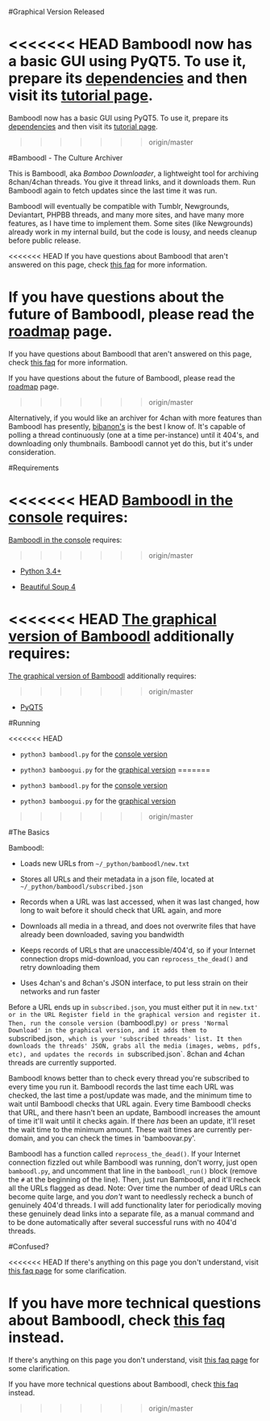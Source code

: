 
#Graphical Version Released

<<<<<<< HEAD
Bamboodl now has a basic GUI using PyQT5. To use it, prepare its [dependencies](#requirements) and then visit its [tutorial page](tutorial_graphical.md#bamboodl-graphical-version).
=======
Bamboodl now has a basic GUI using PyQT5. To use it, prepare its [dependencies](#requirements) and then visit its [tutorial page](blob/master/tutorial_graphical.md#bamboodl-graphical-version).
>>>>>>> origin/master


#Bamboodl - The Culture Archiver

This is Bamboodl, aka *Bamboo Downloader*, a lightweight tool for archiving 8chan/4chan threads. You give it thread links, and it downloads them. Run Bamboodl again to fetch updates since the last time it was run.

Bamboodl will eventually be compatible with Tumblr, Newgrounds, Deviantart, PHPBB threads, and many more sites, and have many more features, as I have time to implement them. Some sites (like Newgrounds) already work in my internal build, but the code is lousy, and needs cleanup before public release.

<<<<<<< HEAD
If you have questions about Bamboodl that aren't answered on this page, check [this faq](faq_general.md#faq) for more information.

If you have questions about the future of Bamboodl, please read the [roadmap](faq_roadmap.md#roadmap) page.
=======
If you have questions about Bamboodl that aren't answered on this page, check [this faq](blob/master/faq_general.md#faq) for more information.

If you have questions about the future of Bamboodl, please read the [roadmap](blob/master/faq_roadmap.md#roadmap) page.
>>>>>>> origin/master

Alternatively, if you would like an archiver for 4chan with more features than Bamboodl has presently, [bibanon's](https://github.com/bibanon/BA-4chan-thread-archiver) is the best I know of. It's capable of polling a thread continuously (one at a time per-instance) until it 404's, and downloading only thumbnails. Bamboodl cannot yet do this, but it's under consideration.

#Requirements

<<<<<<< HEAD
[Bamboodl in the console](tutorial_console.md#requirements) requires:
=======
[Bamboodl in the console](blob/master/tutorial_console.md#requirements) requires:
>>>>>>> origin/master

- [Python 3.4+](https://www.python.org/downloads/)

- [Beautiful Soup 4](http://www.crummy.com/software/BeautifulSoup/)

<<<<<<< HEAD
[The graphical version of Bamboodl](tutorial_graphical.md#requirements) additionally requires:
=======
[The graphical version of Bamboodl](blob/master/tutorial_graphical.md#requirements) additionally requires:
>>>>>>> origin/master

- [PyQT5](http://www.riverbankcomputing.com/software/pyqt/download5)

#Running

<<<<<<< HEAD
- `python3 bamboodl.py` for the [console version](tutorial_console.md)

- `python3 bamboogui.py` for the [graphical version](tutorial_graphical.md)
=======
- `python3 bamboodl.py` for the [console version](blob/master/tutorial_console.md)

- `python3 bamboogui.py` for the [graphical version](blob/master/tutorial_graphical.md)
>>>>>>> origin/master

#The Basics

Bamboodl:

- Loads new URLs from `~/_python/bamboodl/new.txt`

- Stores all URLs and their metadata in a json file, located at `~/_python/bamboodl/subscribed.json`

- Records when a URL was last accessed, when it was last changed, how long to wait before it should check that URL again, and more

- Downloads all media in a thread, and does not overwrite files that have already been downloaded, saving you bandwidth

- Keeps records of URLs that are unaccessible/404'd, so if your Internet connection drops mid-download, you can `reprocess_the_dead()` and retry downloading them

- Uses 4chan's and 8chan's JSON interface, to put less strain on their networks and run faster

Before a URL ends up in `subscribed.json`, you must either put it in `new.txt' or in the URL Register field in the graphical version and register it. Then, run the console version (`bamboodl.py`) or press 'Normal Download' in the graphical version, and it adds them to `subscribed.json`, which is your 'subscribed threads' list. It then downloads the threads' JSON, grabs all the media (images, webms, pdfs, etc), and updates the records in `subscribed.json`. 8chan and 4chan threads are currently supported.

Bamboodl knows better than to check every thread you're subscribed to every time you run it. Bamboodl records the last time each URL was checked, the last time a post/update was made, and the minimum time to wait until Bamboodl checks that URL again. Every time Bamboodl checks that URL, and there hasn't been an update, Bamboodl increases the amount of time it'll wait until it checks again. If there *has* been an update, it'll reset the wait time to the minimum amount. These wait times are currently per-domain, and you can check the times in 'bamboovar.py'.

Bamboodl has a function called `reprocess_the_dead()`. If your Internet connection fizzled out while Bamboodl was running, don't worry, just open `bamboodl.py`, and uncomment that line in the `bamboodl_run()` block (remove the `#` at the beginning of the line). Then, just run Bamboodl, and it'll recheck all the URLs flagged as dead. Note: Over time the number of dead URLs can become quite large, and you *don't* want to needlessly recheck a bunch of genuinely 404'd threads. I will add functionality later for periodically moving these genuinely dead links into a separate file, as a manual command and to be done automatically after several successful runs with no 404'd threads.

#Confused?

<<<<<<< HEAD
If there's anything on this page you don't understand, visit [this faq page](faq_neophytes.md#help) for some clarification.

If you have more technical questions about Bamboodl, check [this faq](faq_general.md#faq) instead.
=======
If there's anything on this page you don't understand, visit [this faq page](blob/master/faq_neophytes.md#help) for some clarification.

If you have more technical questions about Bamboodl, check [this faq](blob/master/faq_general.md#faq) instead.
>>>>>>> origin/master
